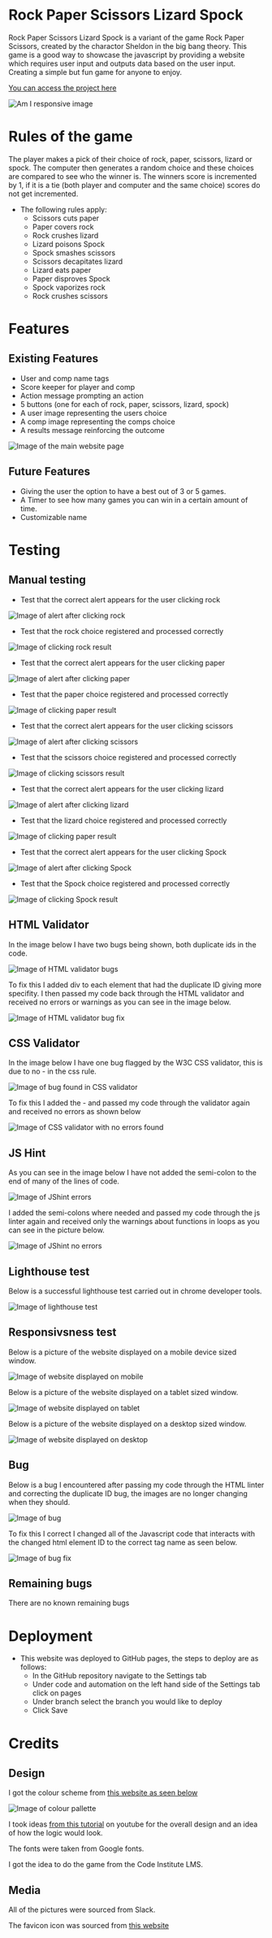 # Rock Paper Scissors Lizard Spock

Rock Paper Scissors Lizard Spock is a variant of the game Rock Paper Scissors, created by the charactor Sheldon in the big bang theory. This game is a good way to showcase the javascript by providing a website which requires user input and outputs data based on the user input. Creating a simple but fun game for anyone to enjoy.

[You can access the project here](https://rsrbai.github.io/portfolio2/)

![Am I responsive image](assets/images/amiresponsive.png)

# Rules of the game

The player makes a pick of their choice of rock, paper, scissors, lizard or spock. The computer then generates a random choice and these choices are compared to see who the winner is. The winners score is incremented by 1, if it is a tie (both player and computer and the same choice) scores do not get incremented.

* The following rules apply:
    - Scissors cuts paper 
    - Paper covers rock
    - Rock crushes lizard
    - Lizard poisons Spock
    - Spock smashes scissors
    - Scissors decapitates lizard
    - Lizard eats paper
    - Paper disproves Spock
    - Spock vaporizes rock
    - Rock crushes scissors

# Features

## Existing Features

* User and comp name tags
* Score keeper for player and comp
* Action message prompting an action
* 5 buttons (one for each of rock, paper, scissors, lizard, spock)
* A user image representing the users choice
* A comp image representing the comps choice
* A results message reinforcing the outcome

![Image of the main website page](assets/images/features.png)

## Future Features

* Giving the user the option to have a best out of 3 or 5 games.
* A Timer to see how many games you can win in a certain amount of time.
* Customizable name

# Testing

## Manual testing

* Test that the correct alert appears for the user clicking rock

![Image of alert after clicking rock](assets/images/test_click_rock.png)

* Test that the rock choice registered and processed correctly

![Image of clicking rock result](assets/images/test_rock.png)

* Test that the correct alert appears for the user clicking paper

![Image of alert after clicking paper](assets/images/test_click_paper.png)

* Test that the paper choice registered and processed correctly

![Image of clicking paper result](assets/images/test_paper.png)

* Test that the correct alert appears for the user clicking scissors

![Image of alert after clicking scissors](assets/images/test_click_scissors.png)

* Test that the scissors choice registered and processed correctly

![Image of clicking scissors result](assets/images/test_scissors.png)

* Test that the correct alert appears for the user clicking lizard

![Image of alert after clicking lizard](assets/images/test_click_lizard.png)

* Test that the lizard choice registered and processed correctly

![Image of clicking paper result](assets/images/test_lizard.png)

* Test that the correct alert appears for the user clicking Spock

![Image of alert after clicking Spock](assets/images/test_click_spock.png)

* Test that the Spock choice registered and processed correctly

![Image of clicking Spock result](assets/images/test_spock.png)

## HTML Validator

In the image below I have two bugs being shown, both duplicate ids in the code.

![Image of HTML validator bugs](assets/images/test_html_validator.png)

To fix this I added div to each element that had the duplicate ID giving more specifity. I then passed my code back through the HTML validator and received no errors or warnings as you can see in the image below.

![Image of HTML validator bug fix](assets/images/test_html_validator_fix.png)

## CSS Validator 

In the image below I have one bug flagged by the W3C CSS validator, this is due to no - in the css rule.

![Image of bug found in CSS validator](assets/images/test_css_validator.png)

To fix this I added the - and passed my code through the validator again and received no errors as shown below

![Image of CSS validator with no errors found](assets/images/test_css_validator_fix.png)


## JS Hint 

As you can see in the image below I have not added the semi-colon to the end of many of the lines of code.

![Image of JShint errors](assets/images/test_JShint.png)

I added the semi-colons where needed and passed my code through the js linter again and received only the warnings about functions in loops as you can see in the picture below.

![Image of JShint no errors](assets/images/test_JShint_fix.png)

## Lighthouse test

Below is a successful lighthouse test carried out in chrome developer tools.

![Image of lighthouse test](assets/images/test_lighthouse.png)

## Responsivsness test

Below is a picture of the website displayed on a mobile device sized window.

![Image of website displayed on mobile](assets/images/r_design1.png)

Below is a picture of the website displayed on a tablet sized window.

![Image of website displayed on tablet](assets/images/r_design2.png)

Below is a picture of the website displayed on a desktop sized window.

![Image of website displayed on desktop](assets/images/r_design3.png)

## Bug

Below is a bug I encountered after passing my code through the HTML linter and correcting the duplicate ID bug, the images are no longer changing when they should.

![Image of bug](assets/images/img_bug.png)

To fix this I correct I changed all of the Javascript code that interacts with the changed html element ID to the correct tag name as seen below.

![Image of bug fix](assets/images/img_bug_fix.png)

## Remaining bugs

There are no known remaining bugs

# Deployment

* This website was deployed to GitHub pages, the steps to deploy are as follows:
    - In the GitHub repository navigate to the Settings tab
    - Under code and automation on the left hand side of the Settings tab click on pages
    - Under branch select the branch you would like to deploy
    - Click Save

# Credits

## Design

I got the colour scheme from [this website as seen below](http://www.sussex.ac.uk/tel/resource/tel_website/accessiblecontrast/?q=FFFFFF~003b49~1d4289~94a596~e56db1~d3273e~00bfb2~d6d2c4~ffc845~dc582a~41b6e6~1b365d~be84a3~5d3754~7da1c4~f2c75c~d0d3d4~007a78~000000)

![Image of colour pallette](assets/images/colour_pallette.png)

I took ideas [from this tutorial](https://www.youtube.com/watch?v=jaVNP3nIAv0&t=364s&ab_channel=freeCodeCamp.org) on youtube for the overall design and an idea of how the logic would look.

The fonts were taken from Google fonts.

I got the idea to do the game from the Code Institute LMS.

## Media

All of the pictures were sourced from Slack.

The favicon icon was sourced from [this website](https://icons8.com/icons/set/favicon)


